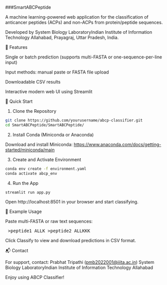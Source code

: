 ###SmartABCPeptide

A machine learning-powered web application for the classification of anticancer peptides (ACPs) and non-ACPs from protein/peptide sequences.

Developed by System Biology LaboratoryIndian Institute of Information Technology Allahabad, Prayagraj, Uttar Pradesh, India.

🎯 Features

Single or batch prediction (supports multi-FASTA or one-sequence-per-line input)

Input methods: manual paste or FASTA file upload

Downloadable CSV results

Interactive modern web UI using Streamlit

🚀 Quick Start

1. Clone the Repository
```bash
git clone https://github.com/yourusername/abcp-classifier.git
cd SmartABCPeptide/SmartABCPeptide/
```
2. Install Conda (Miniconda or Anaconda)

Download and install Miniconda:
https://www.anaconda.com/docs/getting-started/miniconda/main

3. Create and Activate Environment
```bash
conda env create -f environment.yaml
conda activate abcp_env
```

4. Run the App
```bash
streamlit run app.py
```
Open http://localhost:8501 in your browser and start classifying.


🧪 Example Usage

Paste multi-FASTA or raw text sequences:

<pre> >peptide1 ALLK >peptide2 ALLKKK </pre>

Click Classify to view and download predictions in CSV format.


📬 Contact

For support, contact: Prabhat Tripathi (pmb2022001@iiita.ac.in) System Biology LaboratoryIndian Institute of Information Technology Allahabad

Enjoy using ABCP Classifier!
